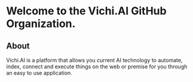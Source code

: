 # Welcome to the Vichi.AI GitHub Organization.

## About

Vichi.AI is a platform that allows you current AI technology to automate, index, connect and execute things on the web or premise for you through an easy to use application.
